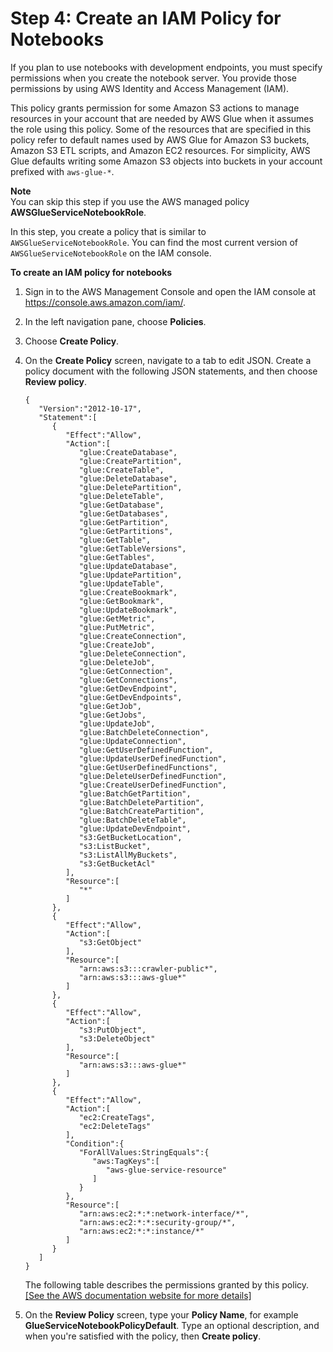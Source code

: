 # Step 4: Create an IAM Policy for Notebooks<a name="create-notebook-policy"></a>

If you plan to use notebooks with development endpoints, you must specify permissions when you create the notebook server\. You provide those permissions by using AWS Identity and Access Management \(IAM\)\.

This policy grants permission for some Amazon S3 actions to manage resources in your account that are needed by AWS Glue when it assumes the role using this policy\. Some of the resources that are specified in this policy refer to default names used by AWS Glue for Amazon S3 buckets, Amazon S3 ETL scripts, and Amazon EC2 resources\. For simplicity, AWS Glue defaults writing some Amazon S3 objects into buckets in your account prefixed with `aws-glue-*`\. 

**Note**  
You can skip this step if you use the AWS managed policy **AWSGlueServiceNotebookRole**\.

In this step, you create a policy that is similar to `AWSGlueServiceNotebookRole`\. You can find the most current version of `AWSGlueServiceNotebookRole` on the IAM console\.

**To create an IAM policy for notebooks**

1. Sign in to the AWS Management Console and open the IAM console at [https://console\.aws\.amazon\.com/iam/](https://console.aws.amazon.com/iam/)\.

1. In the left navigation pane, choose **Policies**\.

1. Choose **Create Policy**\.

1. On the **Create Policy** screen, navigate to a tab to edit JSON\. Create a policy document with the following JSON statements, and then choose **Review policy**\.

   ```
   {  
      "Version":"2012-10-17",
      "Statement":[  
         {  
            "Effect":"Allow",
            "Action":[  
               "glue:CreateDatabase",
               "glue:CreatePartition",
               "glue:CreateTable",
               "glue:DeleteDatabase",
               "glue:DeletePartition",
               "glue:DeleteTable",
               "glue:GetDatabase",
               "glue:GetDatabases",
               "glue:GetPartition",
               "glue:GetPartitions",
               "glue:GetTable",
               "glue:GetTableVersions",
               "glue:GetTables",
               "glue:UpdateDatabase",
               "glue:UpdatePartition",
               "glue:UpdateTable",
               "glue:CreateBookmark",
               "glue:GetBookmark",
               "glue:UpdateBookmark",
               "glue:GetMetric",
               "glue:PutMetric",
               "glue:CreateConnection",
               "glue:CreateJob",
               "glue:DeleteConnection",
               "glue:DeleteJob",
               "glue:GetConnection",
               "glue:GetConnections",
               "glue:GetDevEndpoint",
               "glue:GetDevEndpoints",
               "glue:GetJob",
               "glue:GetJobs",
               "glue:UpdateJob",
               "glue:BatchDeleteConnection",
               "glue:UpdateConnection",
               "glue:GetUserDefinedFunction",
               "glue:UpdateUserDefinedFunction",
               "glue:GetUserDefinedFunctions",
               "glue:DeleteUserDefinedFunction",
               "glue:CreateUserDefinedFunction",
               "glue:BatchGetPartition",
               "glue:BatchDeletePartition",
               "glue:BatchCreatePartition",
               "glue:BatchDeleteTable",
               "glue:UpdateDevEndpoint",
               "s3:GetBucketLocation",
               "s3:ListBucket",
               "s3:ListAllMyBuckets",
               "s3:GetBucketAcl"
            ],
            "Resource":[  
               "*"
            ]
         },
         {  
            "Effect":"Allow",
            "Action":[  
               "s3:GetObject"
            ],
            "Resource":[  
               "arn:aws:s3:::crawler-public*",
               "arn:aws:s3:::aws-glue*"
            ]
         },
         {  
            "Effect":"Allow",
            "Action":[  
               "s3:PutObject",
               "s3:DeleteObject"			
            ],
            "Resource":[  
               "arn:aws:s3:::aws-glue*"
            ]
         },
         {  
            "Effect":"Allow",
            "Action":[  
               "ec2:CreateTags",
               "ec2:DeleteTags"
            ],
            "Condition":{  
               "ForAllValues:StringEquals":{  
                  "aws:TagKeys":[  
                     "aws-glue-service-resource"
                  ]
               }
            },
            "Resource":[  
               "arn:aws:ec2:*:*:network-interface/*",
               "arn:aws:ec2:*:*:security-group/*",
               "arn:aws:ec2:*:*:instance/*"
            ]
         }
      ]
   }
   ```

   The following table describes the permissions granted by this policy\.    
[\[See the AWS documentation website for more details\]](http://docs.aws.amazon.com/glue/latest/dg/create-notebook-policy.html)

1. On the **Review Policy** screen, type your **Policy Name**, for example **GlueServiceNotebookPolicyDefault**\. Type an optional description, and when you're satisfied with the policy, then **Create policy**\.